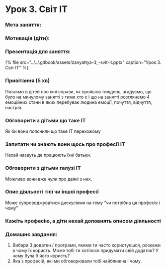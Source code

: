 # Урок 3. Світ ІТ

### Мета заняття:

### **Мотивація \(діти\):** 

### Презентація для заняття:

{% file src="../../.gitbook/assets/zanyattya-3\_-svit-it.pptx" caption="Урок 3. Світ ІТ" %}

### Привітання \(5 хв\)

Питаємо в дітей про їхні справи, як пройшов тиждень, згадуємо, що було на минулому занятті з тими хто є і що на занятті розглянемо 4 емоційних стани в яких перебуває людина емоції, почуття, відчуття, настрій.

### **Обговорити з дітьми що таке ІТ**

Як би вони пояснили що таке ІТ перехожому

### **Запитати чи знають вони щось про професії ІТ**

Нехай назвуть де працюють їхні батьки.

### **Обговорити з дітьми галузі ІТ**

Можливо вони вже чули про деякі з них.

### **Опис діяльості тієї чи іншої професії**

Може супроводжуватися дискусіями на тему “чи потрібна ця професія і чому”

### Кажіть професію, а діти нехай доповнять описом діяльності

### **Домашнє завдання:**

1. Вибери 3 додатки / програми, якими ти часто користуєшся, розкажи в чому їх користь. Може тобі ти хотілося придумати свій додаток? У чому була б його користь?
2. Яка з професій, які ми обговорювали тобі найближча і чому.

